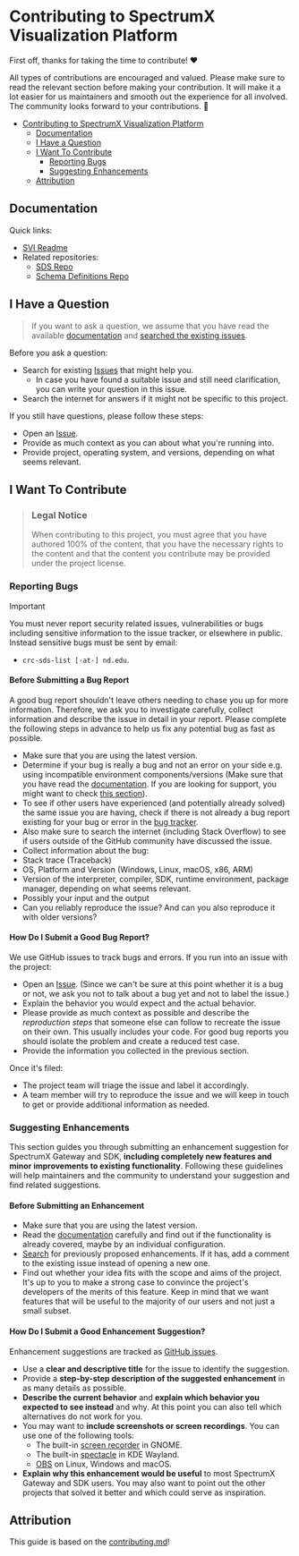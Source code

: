 # Contributing to SpectrumX Visualization Platform

First off, thanks for taking the time to contribute! ❤️

All types of contributions are encouraged and valued. Please make sure to read the relevant section before making your contribution. It will make it a lot easier for us maintainers and smooth out the experience for all involved. The community looks forward to your contributions. 🎉

- [Contributing to SpectrumX Visualization Platform](#contributing-to-spectrumx-visualization-platform)
  - [Documentation](#documentation)
  - [I Have a Question](#i-have-a-question)
  - [I Want To Contribute](#i-want-to-contribute)
    - [Reporting Bugs](#reporting-bugs)
    - [Suggesting Enhancements](#suggesting-enhancements)
  - [Attribution](#attribution)

## Documentation

Quick links:

- [SVI Readme](https://github.com/spectrumx/svi-code/blob/master/README.md)
- Related repositories:
  - [SDS Repo](https://github.com/spectrumx/sds-code)
  - [Schema Definitions Repo](https://github.com/spectrumx/schema-definitions/)

## I Have a Question

> If you want to ask a question, we assume that you have read the available [documentation](#documentation) and [searched the existing issues](#reporting-bugs).

Before you ask a question:

- Search for existing [Issues](https://github.com/spectrumx/svi-code/issues) that might help you.
  - In case you have found a suitable issue and still need clarification, you can write your question in this issue.
- Search the internet for answers if it might not be specific to this project.

If you still have questions, please follow these steps:

- Open an [Issue](https://github.com/spectrumx/svi-code/issues/new).
- Provide as much context as you can about what you're running into.
- Provide project, operating system, and versions, depending on what seems relevant.

## I Want To Contribute

> ### Legal Notice <!-- omit in toc -->
>
> When contributing to this project, you must agree that you have authored 100% of the content, that you have the necessary rights to the content and that the content you contribute may be provided under the project license.

### Reporting Bugs

> [!IMPORTANT]
> You must never report security related issues, vulnerabilities or bugs including sensitive information to the issue tracker, or elsewhere in public. Instead sensitive bugs must be sent by email:
>
> - `crc-sds-list [·at·] nd.edu`.

<!-- omit in toc -->

#### Before Submitting a Bug Report

A good bug report shouldn't leave others needing to chase you up for more information. Therefore, we ask you to investigate carefully, collect information and describe the issue in detail in your report. Please complete the following steps in advance to help us fix any potential bug as fast as possible.

- Make sure that you are using the latest version.
- Determine if your bug is really a bug and not an error on your side e.g. using incompatible environment components/versions (Make sure that you have read the [documentation](#documentation). If you are looking for support, you might want to check [this section](#i-have-a-question)).
- To see if other users have experienced (and potentially already solved) the same issue you are having, check if there is not already a bug report existing for your bug or error in the [bug tracker](https://github.com/spectrumx/svi-code/issues?q=label%3Abug).
- Also make sure to search the internet (including Stack Overflow) to see if users outside of the GitHub community have discussed the issue.
- Collect information about the bug:
- Stack trace (Traceback)
- OS, Platform and Version (Windows, Linux, macOS, x86, ARM)
- Version of the interpreter, compiler, SDK, runtime environment, package manager, depending on what seems relevant.
- Possibly your input and the output
- Can you reliably reproduce the issue? And can you also reproduce it with older versions?

<!-- omit in toc -->

#### How Do I Submit a Good Bug Report?

We use GitHub issues to track bugs and errors. If you run into an issue with the project:

- Open an [Issue](https://github.com/spectrumx/svi-code/issues/new). (Since we can't be sure at this point whether it is a bug or not, we ask you not to talk about a bug yet and not to label the issue.)
- Explain the behavior you would expect and the actual behavior.
- Please provide as much context as possible and describe the _reproduction steps_ that someone else can follow to recreate the issue on their own. This usually includes your code. For good bug reports you should isolate the problem and create a reduced test case.
- Provide the information you collected in the previous section.

Once it's filed:

- The project team will triage the issue and label it accordingly.
- A team member will try to reproduce the issue and we will keep in touch to get or provide additional information as needed.

### Suggesting Enhancements

This section guides you through submitting an enhancement suggestion for SpectrumX Gateway and SDK, **including completely new features and minor improvements to existing functionality**. Following these guidelines will help maintainers and the community to understand your suggestion and find related suggestions.

<!-- omit in toc -->

#### Before Submitting an Enhancement

- Make sure that you are using the latest version.
- Read the [documentation](#documentation) carefully and find out if the functionality is already covered, maybe by an individual configuration.
- [Search](https://github.com/spectrumx/svi-code/issues) for previously proposed enhancements. If it has, add a comment to the existing issue instead of opening a new one.
- Find out whether your idea fits with the scope and aims of the project. It's up to you to make a strong case to convince the project's developers of the merits of this feature. Keep in mind that we want features that will be useful to the majority of our users and not just a small subset.

<!-- omit in toc -->

#### How Do I Submit a Good Enhancement Suggestion?

Enhancement suggestions are tracked as [GitHub issues](https://github.com/spectrumx/svi-code/issues).

- Use a **clear and descriptive title** for the issue to identify the suggestion.
- Provide a **step-by-step description of the suggested enhancement** in as many details as possible.
- **Describe the current behavior** and **explain which behavior you expected to see instead** and why. At this point you can also tell which alternatives do not work for you.
- You may want to **include screenshots or screen recordings**. You can use one of the following tools:
  - The built-in [screen recorder](https://help.gnome.org/users/gnome-help/stable/screen-shot-record.html.en) in GNOME.
  - The built-in [spectacle](https://apps.kde.org/spectacle/) in KDE Wayland.
  - [OBS](https://obsproject.com/download) on Linux, Windows and macOS.
- **Explain why this enhancement would be useful** to most SpectrumX Gateway and SDK users. You may also want to point out the other projects that solved it better and which could serve as inspiration.

## Attribution

This guide is based on the [contributing.md](https://contributing.md/generator)!
